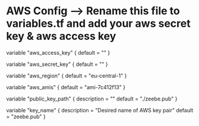# AWS Config --> Rename this file to variables.tf and add your aws secret key & aws access key

variable "aws_access_key" {
  default = ""
}

variable "aws_secret_key" {
  default = ""
}

variable "aws_region" {
  default = "eu-central-1"
}

variable "aws_amis" {
  default = "ami-7c412f13"
}

variable "public_key_path" {
  description = ""
  default = "./zeebe.pub"
}

variable "key_name" {
  description = "Desired name of AWS key pair"
  default = "zeebe.pub"
}
